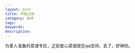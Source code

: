 ```yaml
---
layout: post
title: 开始之前
category: 技术 
tags: 
keywords: 
description: 
---
```


为爱人准备的菜谱专区，之前爱心菜谱放在qq空间，丢了，好神伤。
